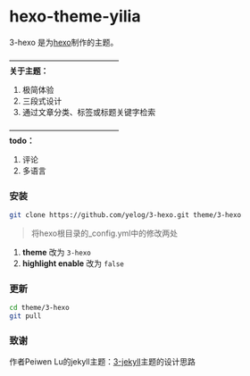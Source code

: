 hexo-theme-yilia
================
3-hexo 是为[hexo](https://github.com/tommy351/hexo)制作的主题。

——————————————  
**关于主题：**

1. 极简体验      
2. 三段式设计
3. 通过文章分类、标签或标题关键字检索  

——————————————  
**todo：**

1. 评论
2. 多语言

### 安装
```bash
git clone https://github.com/yelog/3-hexo.git theme/3-hexo
```
>将hexo根目录的_config.yml中的修改两处  
1. **theme** 改为 `3-hexo`   
2. **highlight enable** 改为 `false`  

### 更新
```bash
cd theme/3-hexo
git pull
```

### 致谢
 作者Peiwen Lu的jekyll主题：[3-jekyll](https://github.com/P233/3-Jekyll)主题的设计思路
